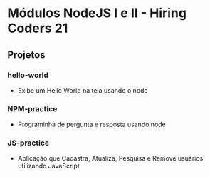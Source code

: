 # Módulos NodeJS I e II - Hiring Coders 21

## Projetos

### hello-world

- Exibe um Hello World na tela usando o node

### NPM-practice

- Programinha de pergunta e resposta usando node

### JS-practice

- Aplicação que Cadastra, Atualiza, Pesquisa e Remove usuários utilizando JavaScript
